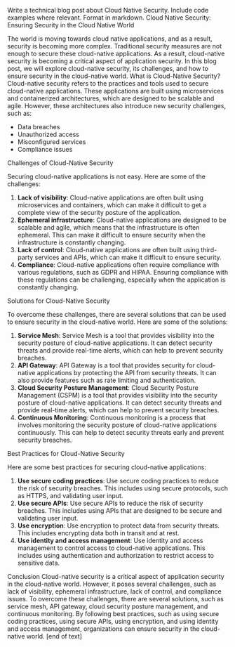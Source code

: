  Write a technical blog post about Cloud Native Security. Include code examples where relevant. Format in markdown.
Cloud Native Security: Ensuring Security in the Cloud Native World

The world is moving towards cloud native applications, and as a result, security is becoming more complex. Traditional security measures are not enough to secure these cloud-native applications. As a result, cloud-native security is becoming a critical aspect of application security. In this blog post, we will explore cloud-native security, its challenges, and how to ensure security in the cloud-native world.
What is Cloud-Native Security?
Cloud-native security refers to the practices and tools used to secure cloud-native applications. These applications are built using microservices and containerized architectures, which are designed to be scalable and agile. However, these architectures also introduce new security challenges, such as:
* Data breaches
* Unauthorized access
* Misconfigured services
* Compliance issues

Challenges of Cloud-Native Security

Securing cloud-native applications is not easy. Here are some of the challenges:

1. **Lack of visibility**: Cloud-native applications are often built using microservices and containers, which can make it difficult to get a complete view of the security posture of the application.
2. **Ephemeral infrastructure**: Cloud-native applications are designed to be scalable and agile, which means that the infrastructure is often ephemeral. This can make it difficult to ensure security when the infrastructure is constantly changing.
3. **Lack of control**: Cloud-native applications are often built using third-party services and APIs, which can make it difficult to ensure security.
4. **Compliance**: Cloud-native applications often require compliance with various regulations, such as GDPR and HIPAA. Ensuring compliance with these regulations can be challenging, especially when the application is constantly changing.

Solutions for Cloud-Native Security

To overcome these challenges, there are several solutions that can be used to ensure security in the cloud-native world. Here are some of the solutions:

1. **Service Mesh**: Service Mesh is a tool that provides visibility into the security posture of cloud-native applications. It can detect security threats and provide real-time alerts, which can help to prevent security breaches.
2. **API Gateway**: API Gateway is a tool that provides security for cloud-native applications by protecting the API from security threats. It can also provide features such as rate limiting and authentication.
3. **Cloud Security Posture Management**: Cloud Security Posture Management (CSPM) is a tool that provides visibility into the security posture of cloud-native applications. It can detect security threats and provide real-time alerts, which can help to prevent security breaches.
4. **Continuous Monitoring**: Continuous monitoring is a process that involves monitoring the security posture of cloud-native applications continuously. This can help to detect security threats early and prevent security breaches.

Best Practices for Cloud-Native Security

Here are some best practices for securing cloud-native applications:

1. **Use secure coding practices**: Use secure coding practices to reduce the risk of security breaches. This includes using secure protocols, such as HTTPS, and validating user input.
2. **Use secure APIs**: Use secure APIs to reduce the risk of security breaches. This includes using APIs that are designed to be secure and validating user input.
3. **Use encryption**: Use encryption to protect data from security threats. This includes encrypting data both in transit and at rest.
4. **Use identity and access management**: Use identity and access management to control access to cloud-native applications. This includes using authentication and authorization to restrict access to sensitive data.

Conclusion
Cloud-native security is a critical aspect of application security in the cloud-native world. However, it poses several challenges, such as lack of visibility, ephemeral infrastructure, lack of control, and compliance issues. To overcome these challenges, there are several solutions, such as service mesh, API gateway, cloud security posture management, and continuous monitoring. By following best practices, such as using secure coding practices, using secure APIs, using encryption, and using identity and access management, organizations can ensure security in the cloud-native world. [end of text]


